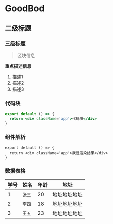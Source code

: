 # GoodBod

## 二级标题

### 三级标题

> 区块信息

**重点描述信息**

1. 描述1
2. 描述2
3. 描述3

### 代码块

```jsx
export default () => {
  return <div className='app'>代码块</div>
}
```


### 组件解析

```tsx | react
export default () => {
  return <div className='app'>我是渲染结果</div>
}
```

### 数据表格

|学号|姓名|年龄|地址|
|----|----|----|----|
|1|`张三`|20|地址地址地址|
|2|`李四`|18|地址地址地址|
|3|`王五`|23|地址地址地址|